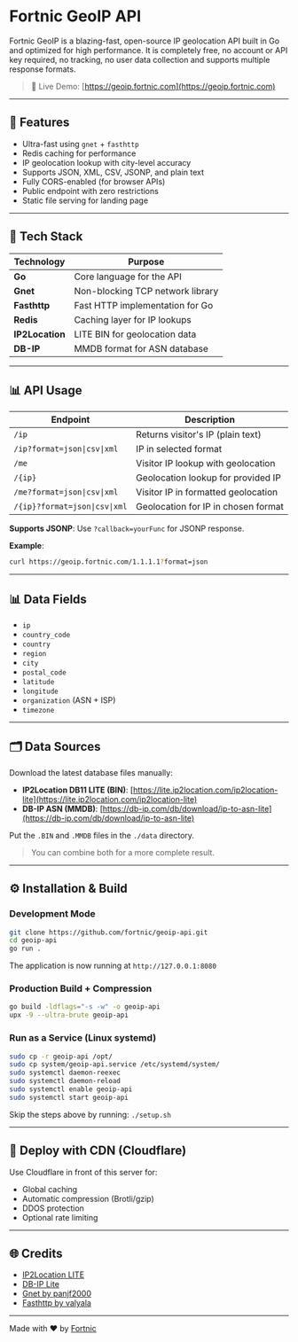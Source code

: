 # Fortnic GeoIP API

Fortnic GeoIP is a blazing-fast, open-source IP geolocation API built in Go and optimized for high performance. It is completely free, no account or API key required, no tracking, no user data collection and supports multiple response formats.

> 🚀 Live Demo: [https://geoip.fortnic.com](https://geoip.fortnic.com)

---

## 📆 Features

* Ultra-fast using `gnet` + `fasthttp`
* Redis caching for performance
* IP geolocation lookup with city-level accuracy
* Supports JSON, XML, CSV, JSONP, and plain text
* Fully CORS-enabled (for browser APIs)
* Public endpoint with zero restrictions
* Static file serving for landing page

---

## 📃 Tech Stack

| Technology      | Purpose                            |
| --------------- | ---------------------------------- |
| **Go**          | Core language for the API          |
| **Gnet**        | Non-blocking TCP network library   |
| **Fasthttp**    | Fast HTTP implementation for Go    |
| **Redis**       | Caching layer for IP lookups       |
| **IP2Location** | LITE BIN for geolocation data      |
| **DB-IP**       | MMDB format for ASN database       |

---

## 📊 API Usage

| Endpoint                      | Description                           | 
| ----------------------------- | ----------------------------------    |
| `/ip`                         | Returns visitor's IP (plain text)     | 
| `/ip?format=json\|csv\|xml`   | IP in selected format                 |
| `/me`                         | Visitor IP lookup with geolocation    | 
| `/{ip}`                       | Geolocation lookup for provided IP    | 
| `/me?format=json\|csv\|xml`   | Visitor IP in formatted geolocation   |
| `/{ip}?format=json\|csv\|xml` | Geolocation for IP in chosen format   |

**Supports JSONP**: Use `?callback=yourFunc` for JSONP response.

**Example**:

```bash
curl https://geoip.fortnic.com/1.1.1.1?format=json
```

---

## 📊 Data Fields

* `ip`
* `country_code`
* `country`
* `region`
* `city`
* `postal_code`
* `latitude`
* `longitude`
* `organization` (ASN + ISP)
* `timezone`

---

## 🗂️ Data Sources

Download the latest database files manually:

* **IP2Location DB11 LITE (BIN)**: [https://lite.ip2location.com/ip2location-lite](https://lite.ip2location.com/ip2location-lite)
* **DB-IP ASN (MMDB)**: [https://db-ip.com/db/download/ip-to-asn-lite](https://db-ip.com/db/download/ip-to-asn-lite)

Put the `.BIN` and `.MMDB` files in the `./data` directory.

> You can combine both for a more complete result.

---

## ⚙️ Installation & Build

### Development Mode

```bash
git clone https://github.com/fortnic/geoip-api.git
cd geoip-api
go run .
```

The application is now running at `http://127.0.0.1:8080`

### Production Build + Compression

```bash
go build -ldflags="-s -w" -o geoip-api
upx -9 --ultra-brute geoip-api
```

### Run as a Service (Linux systemd)

```bash
sudo cp -r geoip-api /opt/
sudo cp system/geoip-api.service /etc/systemd/system/
sudo systemctl daemon-reexec
sudo systemctl daemon-reload
sudo systemctl enable geoip-api
sudo systemctl start geoip-api
```

Skip the steps above by running: `./setup.sh`

---

## 🚀 Deploy with CDN (Cloudflare)

Use Cloudflare in front of this server for:

* Global caching
* Automatic compression (Brotli/gzip)
* DDOS protection
* Optional rate limiting

---

## 🌐 Credits

* [IP2Location LITE](https://lite.ip2location.com/)
* [DB-IP Lite](https://db-ip.com/)
* [Gnet by panjf2000](https://github.com/panjf2000/gnet)
* [Fasthttp by valyala](https://github.com/valyala/fasthttp)

---

Made with ❤️ by [Fortnic](https://fortnic.com)
